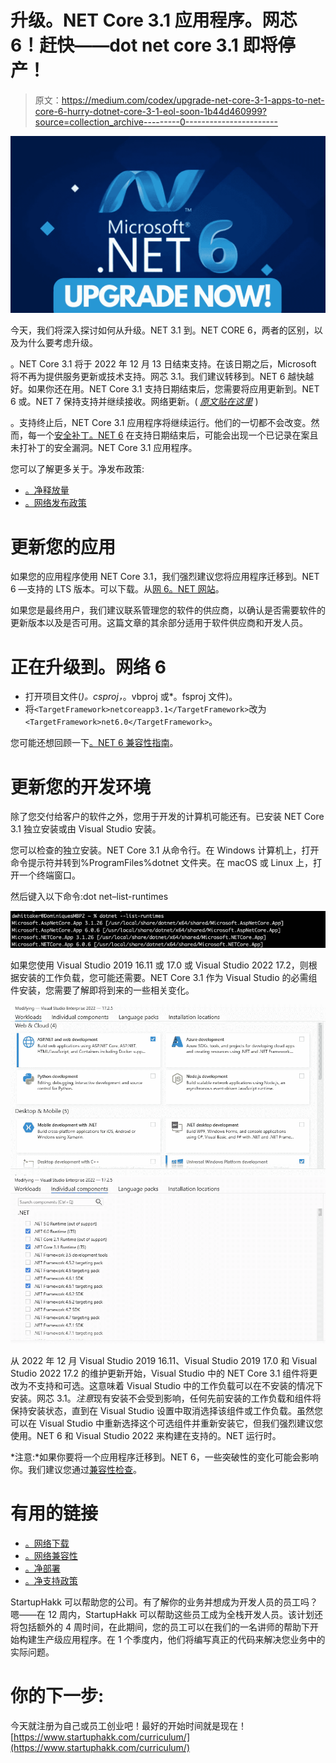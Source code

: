 # 升级。NET Core 3.1 应用程序。网芯 6！赶快——dot net core 3.1 即将停产！

> 原文：<https://medium.com/codex/upgrade-net-core-3-1-apps-to-net-core-6-hurry-dotnet-core-3-1-eol-soon-1b44d460999?source=collection_archive---------0----------------------->

![](img/c27c7f7ea426ae70640f75ab3ef3ae7f.png)

今天，我们将深入探讨如何从升级。NET 3.1 到。NET CORE 6，两者的区别，以及为什么要考虑升级。

。NET Core 3.1 将于 2022 年 12 月 13 日结束支持。在该日期之后，Microsoft 将不再为提供服务更新或技术支持。网芯 3.1。我们建议转移到。NET 6 越快越好。如果你还在用。NET Core 3.1 支持日期结束后，您需要将应用更新到。NET 6 或。NET 7 保持支持并继续接收。网络更新。( [*原文贴在这里*](https://devblogs.microsoft.com/dotnet/net-core-3-1-will-reach-end-of-support-on-december-13-2022/) )

。支持终止后，NET Core 3.1 应用程序将继续运行。他们的一切都不会改变。然而，每一个[安全补丁。NET 6](https://github.com/dotnet/core/blob/main/release-notes/6.0/cve.md) 在支持日期结束后，可能会出现一个已记录在案且未打补丁的安全漏洞。NET Core 3.1 应用程序。

您可以了解更多关于。净发布政策:

*   [。净释放量](https://github.com/dotnet/core/blob/main/releases.md)
*   [。网络发布政策](https://github.com/dotnet/core/blob/main/release-policies.md)

# 更新您的应用

如果您的应用程序使用 NET Core 3.1，我们强烈建议您将应用程序迁移到。NET 6 —支持的 LTS 版本。可以下载。从[网 6。NET 网站](https://dotnet.microsoft.com/download/dotnet/6.0)。

如果您是最终用户，我们建议联系管理您的软件的供应商，以确认是否需要软件的更新版本以及是否可用。这篇文章的其余部分适用于软件供应商和开发人员。

# 正在升级到。网络 6

*   打开项目文件(*)。csproj，*。vbproj 或*。fsproj 文件)。
*   将`<TargetFramework>netcoreapp3.1</TargetFramework>`改为`<TargetFramework>net6.0</TargetFramework>`。

您可能还想回顾一下[。NET 6 兼容性指南](https://docs.microsoft.com/dotnet/core/compatibility/6.0)。

# 更新您的开发环境

除了您交付给客户的软件之外，您用于开发的计算机可能还有。已安装 NET Core 3.1 独立安装或由 Visual Studio 安装。

您可以检查的独立安装。NET Core 3.1 从命令行。在 Windows 计算机上，打开命令提示符并转到%ProgramFiles%dotnet 文件夹。在 macOS 或 Linux 上，打开一个终端窗口。

然后键入以下命令:dot net–list-runtimes

![](img/648307fea71b4222d9ea4ddfce4a4a17.png)

如果您使用 Visual Studio 2019 16.11 或 17.0 或 Visual Studio 2022 17.2，则根据安装的工作负载，您可能还需要。NET Core 3.1 作为 Visual Studio 的必需组件安装，您需要了解即将到来的一些相关变化。

![](img/cac085bfad894dca8cc9f66ed76a5361.png)![](img/b565ee22313fb96bb54c7184325e4c1d.png)

从 2022 年 12 月 Visual Studio 2019 16.11、Visual Studio 2019 17.0 和 Visual Studio 2022 17.2 的维护更新开始，Visual Studio 中的 NET Core 3.1 组件将更改为不支持和可选。这意味着 Visual Studio 中的工作负载可以在不安装的情况下安装。网芯 3.1。*注意*现有安装不会受到影响，任何先前安装的工作负载和组件将保持安装状态，直到在 Visual Studio 设置中取消选择该组件或工作负载。虽然您可以在 Visual Studio 中重新选择这个可选组件并重新安装它，但我们强烈建议您使用。NET 6 和 Visual Studio 2022 来构建在支持的。NET 运行时。

*注意:*如果你要将一个应用程序迁移到。NET 6，一些突破性的变化可能会影响你。我们建议您通过[兼容性检查](https://docs.microsoft.com/dotnet/core/compatibility/6.0)。

# 有用的链接

*   [。网络下载](https://dotnet.microsoft.com/download/dotnet)
*   [。网络兼容性](https://docs.microsoft.com/dotnet/core/compatibility/)
*   [。净部署](https://docs.microsoft.com/dotnet/core/deploying/)
*   [。净支持政策](https://dotnet.microsoft.com/platform/support/policy/dotnet-core)

StartupHakk 可以帮助您的公司。有了解你的业务并想成为开发人员的员工吗？嗯——在 12 周内，StartupHakk 可以帮助这些员工成为全栈开发人员。该计划还将包括额外的 4 周时间，在此期间，您的员工可以在我们的一名讲师的帮助下开始构建生产级应用程序。在 1 个季度内，他们将编写真正的代码来解决您业务中的实际问题。

# 你的下一步:

今天就注册为自己或员工创业吧！最好的开始时间就是现在！[https://www.startuphakk.com/curriculum/](https://www.startuphakk.com/curriculum/)